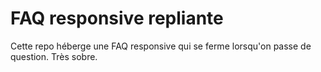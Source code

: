 # FAQ responsive repliante
 Cette repo héberge une FAQ responsive qui se ferme lorsqu'on passe de question. Très sobre.
